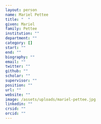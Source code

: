 ```yaml
---
layout: person
name: Mariel Pettee
title: "  "
given: Mariel
family: Pettee
institution: ""
department: ""
category: []
start: ""
end: ""
biography: ""
email: ""
twitter: ""
github: ""
scholar: ""
supervisor: ""
position: ""
url: ""
website: ""
image: /assets/uploads/mariel-pettee.jpg
linkedin: ""
crsid: ""
orcid: ""
---
```

